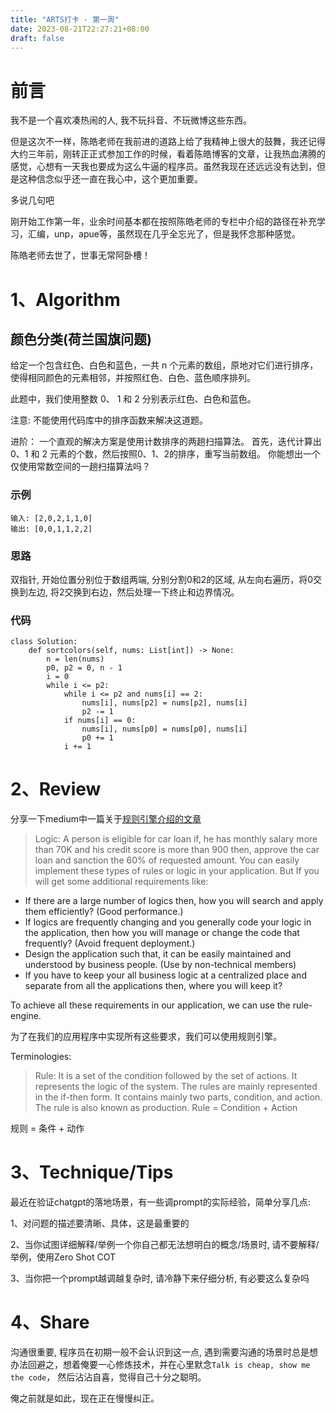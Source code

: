```yaml
---
title: "ARTS打卡 - 第一周"
date: 2023-08-21T22:27:21+08:00
draft: false
---
```


# 前言
我不是一个喜欢凑热闹的人, 我不玩抖音、不玩微博这些东西。

但是这次不一样，陈皓老师在我前进的道路上给了我精神上很大的鼓舞，我还记得大约三年前，刚转正正式参加工作的时候，看着陈皓博客的文章，让我热血沸腾的感觉，心想有一天我也要成为这么牛逼的程序员。虽然我现在还远远没有达到，但是这种信念似乎还一直在我心中，这个更加重要。

多说几句吧

刚开始工作第一年，业余时间基本都在按照陈皓老师的专栏中介绍的路径在补充学习，汇编，unp，apue等，虽然现在几乎全忘光了，但是我怀念那种感觉。

陈皓老师去世了，世事无常阿卧槽！


# 1、Algorithm
## 颜色分类(荷兰国旗问题)
给定一个包含红色、白色和蓝色，一共 n 个元素的数组，原地对它们进行排序，使得相同颜色的元素相邻，并按照红色、白色、蓝色顺序排列。

此题中，我们使用整数 0、 1 和 2 分别表示红色、白色和蓝色。

注意:
不能使用代码库中的排序函数来解决这道题。

进阶：
一个直观的解决方案是使用计数排序的两趟扫描算法。
首先，迭代计算出0、1 和 2 元素的个数，然后按照0、1、2的排序，重写当前数组。
你能想出一个仅使用常数空间的一趟扫描算法吗？

### 示例
``` 
输入: [2,0,2,1,1,0]
输出: [0,0,1,1,2,2]
```

### 思路
双指针, 开始位置分别位于数组两端, 分别分割0和2的区域, 从左向右遍历，将0交换到左边, 将2交换到右边，然后处理一下终止和边界情况。

### 代码
``` python3
class Solution:
    def sortcolors(self, nums: List[int]) -> None:
        n = len(nums)
        p0, p2 = 0, n - 1
        i = 0
        while i <= p2:
            while i <= p2 and nums[i] == 2:
                nums[i], nums[p2] = nums[p2], nums[i]
                p2 -= 1
            if nums[i] == 0:
                nums[i], nums[p0] = nums[p0], nums[i]
                p0 += 1
            i += 1
```


# 2、Review
分享一下medium中一篇关于[规则引擎介绍的文章](https://medium.com/@er.rameshkatiyar/what-is-rule-engine-86ea759ad97d)
> Logic:
A person is eligible for car loan if, he has monthly salary more than 70K and his credit score is more than 900 then, approve the car loan and sanction the 60% of requested amount.
You can easily implement these types of rules or logic in your application. But If you will get some additional requirements like:
* If there are a large number of logics then, how you will search and apply them efficiently? (Good performance.)
* If logics are frequently changing and you generally code your logic in the application, then how you will manage or change the code that frequently? (Avoid frequent deployment.)
* Design the application such that, it can be easily maintained and understood by business people. (Use by non-technical members)
* If you have to keep your all business logic at a centralized place and separate from all the applications then, where you will keep it?

To achieve all these requirements in our application, we can use the rule-engine. 

为了在我们的应用程序中实现所有这些要求，我们可以使用规则引擎。

Terminologies:
> Rule: It is a set of the condition followed by the set of actions. It represents the logic of the system. The rules are mainly represented in the if-then form. It contains mainly two parts, condition, and action. The rule is also known as production.
> Rule = Condition + Action

规则 = 条件 + 动作

# 3、Technique/Tips
最近在验证chatgpt的落地场景，有一些调prompt的实际经验，简单分享几点:

1、对问题的描述要清晰、具体，这是最重要的

2、当你试图详细解释/举例一个你自己都无法想明白的概念/场景时, 请不要解释/举例，使用Zero Shot COT

3、当你把一个prompt越调越复杂时, 请冷静下来仔细分析, 有必要这么复杂吗

# 4、Share
沟通很重要, 程序员在初期一般不会认识到这一点, 遇到需要沟通的场景时总是想办法回避之，想着俺要一心修炼技术，并在心里默念`Talk is cheap, show me the code`， 然后沾沾自喜，觉得自己十分之聪明。

俺之前就是如此，现在正在慢慢纠正。
